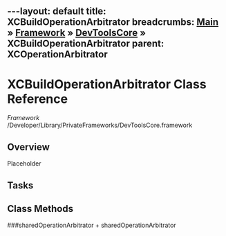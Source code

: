 ---layout: default
title: XCBuildOperationArbitrator
breadcrumbs: <a href="/index.html">Main</a> &raquo; <a href="/Frameworks.html">Framework</a> &raquo; <a href="/Frameworks/DevToolsCore.html">DevToolsCore</a> &raquo; XCBuildOperationArbitrator
parent: XCOperationArbitrator 
---
# XCBuildOperationArbitrator Class Reference

*Framework* /Developer/Library/PrivateFrameworks/DevToolsCore.framework

## Overview

Placeholder

## Tasks

## Class Methods

<a name="+sharedOperationArbitrator"></a>
###sharedOperationArbitrator
    + sharedOperationArbitrator


